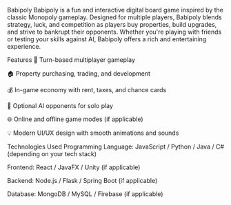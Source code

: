 Babipoly
Babipoly is a fun and interactive digital board game inspired by the classic Monopoly gameplay. Designed for multiple players, Babipoly blends strategy, luck, and competition as players buy properties, build upgrades, and strive to bankrupt their opponents. Whether you're playing with friends or testing your skills against AI, Babipoly offers a rich and entertaining experience.

Features
🎲 Turn-based multiplayer gameplay

🏠 Property purchasing, trading, and development

💰 In-game economy with rent, taxes, and chance cards

🤖 Optional AI opponents for solo play

🌐 Online and offline game modes (if applicable)

💡 Modern UI/UX design with smooth animations and sounds

Technologies Used
Programming Language: JavaScript / Python / Java / C# (depending on your tech stack)

Frontend: React / JavaFX / Unity (if applicable)

Backend: Node.js / Flask / Spring Boot (if applicable)

Database: MongoDB / MySQL / Firebase (if applicable)
